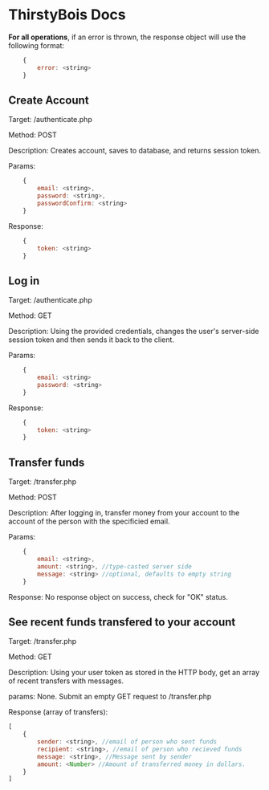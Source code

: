 # ThirstyBois Docs

**For all operations**, if an error is thrown, the response object will use the following format:

```js
    {
        error: <string>
    }
```

## Create Account

Target: /authenticate.php

Method: POST

Description: Creates account, saves to database, and returns session token.

Params:

```js
    {
        email: <string>,
        password: <string>,
        passwordConfirm: <string>
    }
```

Response: 

```js
    {
        token: <string>
    }
```

## Log in

Target: /authenticate.php

Method: GET

Description: Using the provided credentials, changes the user's server-side session token and then sends it back to the client.

Params:

```js
    {
        email: <string>
        password: <string>
    }
```

Response:

```js
    {
        token: <string>
    }
```

## Transfer funds

Target: /transfer.php

Method: POST

Description: After logging in, transfer money from your account to the account of the person with the specificied email.

Params:

```js
    {
        email: <string>,
        amount: <string>, //type-casted server side
        message: <string> //optional, defaults to empty string
    }
```

Response: No response object on success, check for "OK" status. 

## See recent funds transfered to your account

Target: /transfer.php

Method: GET

Description: Using your user token as stored in the HTTP body, get an array of recent transfers with messages.

params: None. Submit an empty GET request to /transfer.php

Response (array of transfers):
```js
[
    {
        sender: <string>, //email of person who sent funds
        recipient: <string>, //email of person who recieved funds
        message: <string>, //Message sent by sender
        amount: <Number> //Amount of transferred money in dollars.
    }
]
```
